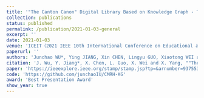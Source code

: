 ```yaml
---
title: '"The Canton Canon" Digital Library Based on Knowledge Graph - Taking the Revolutionary Archives of Canton in the Republic of China as an Example'
collection: publications
status: published
permalink: /publication/2021-01-03-general
excerpt: ''
date: 2021-01-03
venue: 'ICEIT（2021 IEEE 10th International Conference on Educational and Information Technology）'
paperurl: ''
authors: 'Junchao WU*, Ying JIANG, Xin CHEN, Lingyu GUO, Xiaotong WEI and Xiaoyan YANG'
citation: 'J. Wu, Y. Jiang*, X. Chen, L. Guo, X. Wei and X. Yang, ""The Canton Canon" Digital Library Based on Knowledge Graph - Taking the Revolutionary Archives of Canton in the Republic of China as an Example," 2021 10th International Conference on Educational and Information Technology (ICEIT), 2021, pp. 171-179, doi: 10.1109/ICEIT51700.2021.9375538.'
paper: 'https://ieeexplore.ieee.org/stamp/stamp.jsp?tp=&arnumber=9375538'
code: 'https://github.com/junchaoIU/CMRH-KG'
award: 'Best Presentation Award'
show_year: true
---
```

